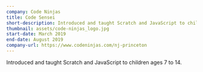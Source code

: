 ```yaml
---
company: Code Ninjas
title: Code Sensei
short-description: Introduced and taught Scratch and JavaScript to children ages 7 to 14
thumbnail: assets/code-ninjas_logo.jpg
start-date: March 2019
end-date: August 2019
company-url: https://www.codeninjas.com/nj-princeton
---
```


Introduced and taught Scratch and JavaScript to children ages 7 to 14.
